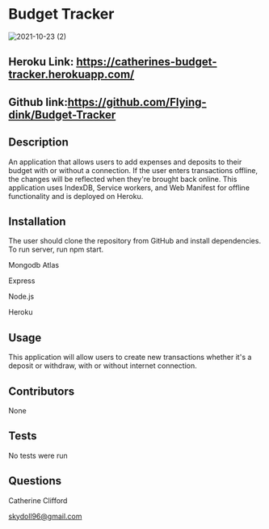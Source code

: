 # Budget Tracker 




![2021-10-23 (2)](https://user-images.githubusercontent.com/83742550/138566858-8a9271b1-3a77-4054-8d8b-930a296d8219.png)


## Heroku Link: https://catherines-budget-tracker.herokuapp.com/


## Github link:https://github.com/Flying-dink/Budget-Tracker








## Description
An application that allows users to add expenses and deposits to their budget with or without a connection. If the user enters transactions offline, the changes will be reflected when they're brought back online. This application uses IndexDB, Service workers, and Web Manifest for offline functionality and is deployed on Heroku.














## Installation
The user should clone the repository from GitHub and install dependencies. To run server, run npm start.

Mongodb Atlas

Express

Node.js

Heroku
















## Usage


This application will allow users to create new transactions whether it's a deposit or withdraw, with or without internet connection.




## Contributors

None












## Tests


No tests were run











## Questions

Catherine Clifford 

skydoll96@gmail.com










